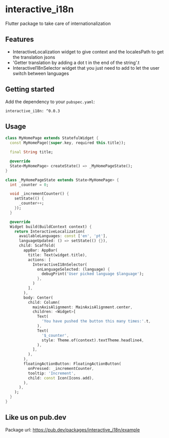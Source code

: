 # interactive_i18n
Flutter package to take care of internationalization

## Features
- InteractiveLocalization widget to give context and the localesPath to get the translation jsons
- 'Getter translation by adding a dot t in the end of the string'.t
- InteractiveI18nSelector widget that you just need to add to let the user switch between languages

## Getting started
Add the dependency to your `pubspec.yaml`:

```
interactive_i18n: ^0.0.3
```

## Usage

```dart
class MyHomePage extends StatefulWidget {
  const MyHomePage({super.key, required this.title});

  final String title;

  @override
  State<MyHomePage> createState() => _MyHomePageState();
}

class _MyHomePageState extends State<MyHomePage> {
  int _counter = 0;

  void _incrementCounter() {
    setState(() {
      _counter++;
    });
  }

  @override
  Widget build(BuildContext context) {
    return InteractiveLocalization(
      availableLanguages: const ['en', 'pt'],
      languageUpdated: () => setState(() {}),
      child: Scaffold(
        appBar: AppBar(
          title: Text(widget.title),
          actions: [
            InteractiveI18nSelector(
              onLanguageSelected: (language) {
                debugPrint('User picked language $language');
              },
            )
          ],
        ),
        body: Center(
          child: Column(
            mainAxisAlignment: MainAxisAlignment.center,
            children: <Widget>[
              Text(
                'You have pushed the button this many times:'.t,
              ),
              Text(
                '$_counter',
                style: Theme.of(context).textTheme.headline4,
              ),
            ],
          ),
        ),
        floatingActionButton: FloatingActionButton(
          onPressed: _incrementCounter,
          tooltip: 'Increment',
          child: const Icon(Icons.add),
        ),
      ),
    );
  }
}
```

## Like us on pub.dev
Package url:
https://pub.dev/packages/interactive_i18n/example